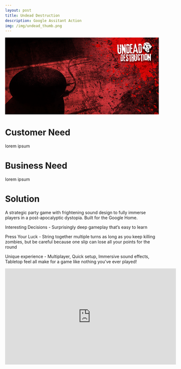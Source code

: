 ```yaml
---
layout: post
title: Undead Destruction
description: Google Assitant Action
img: /img/undead_thumb.png
---
```


<img class="image_scale" src="/img/undead_cover.png"/>

# Customer Need
lorem ipsum

# Business Need
lorem ipsum

# Solution
A strategic party game with frightening sound design to fully immerse players in a post-apocalyptic dystopia. Built for the Google Home.

Interesting Decisions - Surprisingly deep gameplay that’s easy to learn

Press Your Luck - String together multiple turns as long as you keep killing zombies, but be careful because one slip can lose all your points for the round

Unique experience - Multiplayer, Quick setup, Immersive sound effects, Tabletop feel all make for a game like nothing you’ve ever played!

<iframe width="560" height="315" src="https://www.youtube.com/embed/ErsQL1hyQdY" frameborder="0" allow="accelerometer; autoplay; encrypted-media; gyroscope; picture-in-picture" allowfullscreen=""></iframe>

